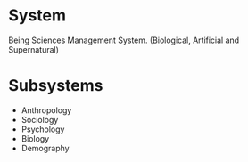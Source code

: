# System
Being Sciences Management System.
(Biological, Artificial and Supernatural)

# Subsystems
* Anthropology
* Sociology
* Psychology
* Biology
* Demography